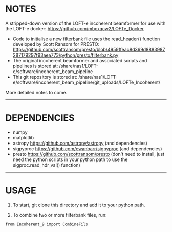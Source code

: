 # NOTES

A stripped-down version of the LOFT-e incoherent beamformer for use with the LOFT-e docker: https://github.com/mbcxqcw2/LOFTe_Docker

- Code to initialise a new filterbank file uses the read_header() function developed by Scott Ransom for PRESTO: https://github.com/scottransom/presto/blob/4959ffeac8d369d8883987287179297f93aea773/python/presto/filterbank.py
- The original incoherent beamformer and associated scripts and pipelines is stored at: /share/nas1/LOFT-e/software/incoherent_beam_pipeline
- This git repository is stored at: /share/nas1/LOFT-e/software/incoherent_beam_pipeline/git_uploads/LOFTe_Incoherent/

More detailed notes to come.

---

# DEPENDENCIES

- numpy
- matplotlib
- astropy https://github.com/astropy/astropy (and dependencies)
- sigpyproc https://github.com/ewanbarr/sigpyproc (and dependencies)
- presto https://github.com/scottransom/presto (don't need to install, just need the python scripts in your python path to use the sigproc.read_hdr_val() function)

---

# USAGE

1) To start, git clone this directory and add it to your python path. 

2) To combine two or more filterbank files, run:

```
from Incoherent_9 import CombineFils
```

